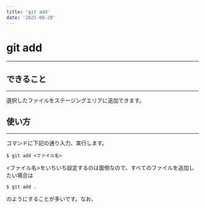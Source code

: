 ```yaml
---
title: 'git add'
date: '2021-08-20'
---
```


# git add
---

## できること
---

選択したファイルをステージングエリアに追加できます。

## 使い方
---

コマンドに下記の通り入力、実行します。

    $ git add <ファイル名>

<ファイル名>をいちいち設定するのは面倒なので、すべてのファイルを追加したい場合は

    $ git add .

のようにすることが多いです。なお、